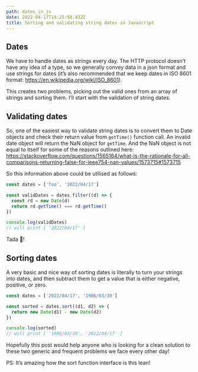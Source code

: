 ```yaml
---
path: dates_in_js
date: 2022-04-17T14:25:58.432Z
title: Sorting and validating string dates in Javascript
---
```

## Dates

We have to handle dates as strings every day. The HTTP protocol doesn’t have any idea of a type, so we generally convey data in a json format and use strings for dates (it’s also recommended that we keep dates in ISO 8601 format: [](https://en.wikipedia.org/wiki/ISO_8601)<https://en.wikipedia.org/wiki/ISO_8601>).

This creates two problems, picking out the valid ones from an array of strings and sorting them. I’ll start with the validation of string dates.

## Validating dates

So, one of the easiest way to validate string dates is to convert them to Date objects and check their return value from `getTime()` function call. An invalid date object will return the NaN object for `getTime`. And the NaN object is not equal to itself for some of the reasons outlined here: [](https://stackoverflow.com/questions/1565164/what-is-the-rationale-for-all-comparisons-returning-false-for-ieee754-nan-values/1573715#1573715)<https://stackoverflow.com/questions/1565164/what-is-the-rationale-for-all-comparisons-returning-false-for-ieee754-nan-values/1573715#1573715>

So this information above could be utilised as follows:

```jsx
const dates = ['foo', '2022/04/17']

const validDates = dates.filter((d) => {
  const rd = new Date(d)
  return rd.getTime() === rd.getTime()
})

console.log(validDates)
// will print [ '2022/04/17' ]
```

Tada 🎉!

## Sorting dates

A very basic and nice way of sorting dates is literally to turn your strings into dates, and then subtract them to get a value that is either negative, positive, or zero.

```jsx
const dates = ['2022/04/17', '1986/03/30']

const sorted = dates.sort((d1, d2) => {
  return new Date(d1) - new Date(d2)
})

console.log(sorted)
// will print [ '1986/03/30', '2022/04/17' ]

```

Hopefully this post would help anyone who is looking for a clean solution to these two generic and frequent problems we face every other day!

PS: It’s amazing how the sort function interface is this lean!